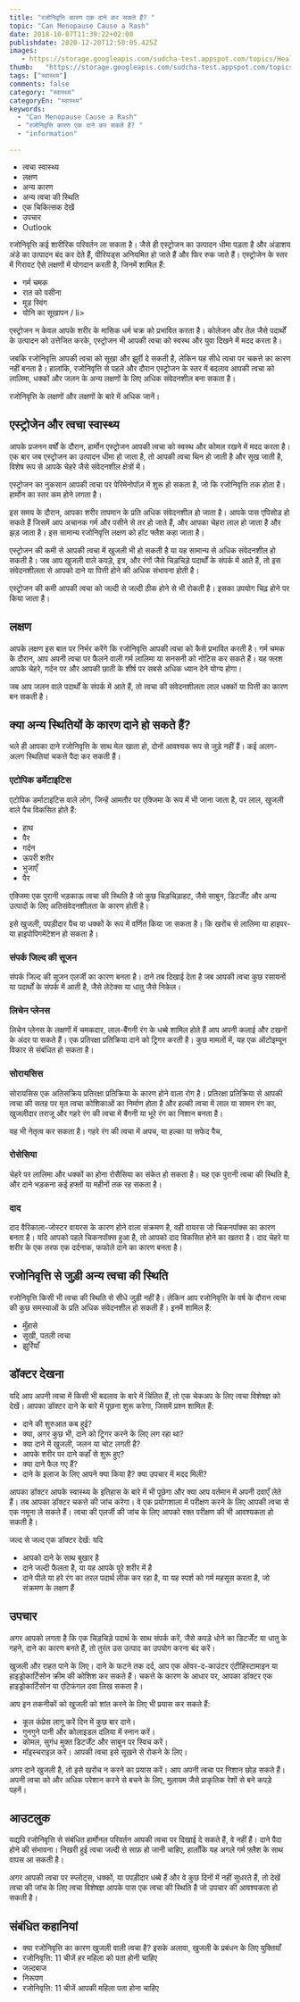 ```yaml
---
title: "रजोनिवृत्ति कारण एक दाने कर सकते हैं? "
topic: "Can Menopause Cause a Rash"
date: 2018-10-07T11:39:22+02:00
publishdate: 2020-12-20T12:50:05.425Z
images: 
   - https://storage.googleapis.com/sudcha-test.appspot.com/topics/Health/default-selection/12.jpg
thumb:   "https://storage.googleapis.com/sudcha-test.appspot.com/topics/Health/default-selection/thumb/12.jpg"
tags: ["स्वास्थ्य"]
comments: false
category: "स्वास्थ्य"
categoryEn: "स्वास्थ्य"
keywords: 
  - "Can Menopause Cause a Rash"
  - "रजोनिवृत्ति कारण एक दाने कर सकते हैं? "
  - "information"

---
```

<ul> <li> त्वचा स्वास्थ्य </li> <li> लक्षण </li> <li> अन्य कारण </li> <li> अन्य त्वचा की स्थिति </li> <li> एक चिकित्सक देखें </li> <li> उपचार </li> <li> Outlook </li> </ul> <p> रजोनिवृत्ति कई शारीरिक परिवर्तन ला सकता है। जैसे ही एस्ट्रोजन का उत्पादन धीमा पड़ता है और अंडाशय अंडे का उत्पादन बंद कर देते हैं, पीरियड्स अनियमित हो जाते हैं और फिर रुक जाते हैं। एस्ट्रोजेन के स्तर में गिरावट ऐसे लक्षणों में योगदान करती है, जिनमें शामिल हैं: </p> <ul> <li> गर्म चमक </li> <li> रात को पसीना </li> <li> मूड स्विंग </li> <li> योनि का सूखापन / li> </ul> <p> एस्ट्रोजन न केवल आपके शरीर के मासिक धर्म चक्र को प्रभावित करता है। कोलेजन और तेल जैसे पदार्थों के उत्पादन को उत्तेजित करके, एस्ट्रोजन भी आपकी त्वचा को स्वस्थ और युवा दिखने में मदद करता है। </p> <p> जबकि रजोनिवृत्ति आपकी त्वचा को सूखा और झुर्री दे सकती है, लेकिन यह सीधे त्वचा पर चकत्ते का कारण नहीं बनता है। हालांकि, रजोनिवृत्ति से पहले और दौरान एस्ट्रोजन के स्तर में बदलाव आपकी त्वचा को लालिमा, धक्कों और जलन के अन्य लक्षणों के लिए अधिक संवेदनशील बना सकता है। </p> <p> रजोनिवृत्ति के लक्षणों और लक्षणों के बारे में अधिक जानें। </p> <h2 > एस्ट्रोजेन और त्वचा स्वास्थ्य </h2> <p> आपके प्रजनन वर्षों के दौरान, हार्मोन एस्ट्रोजन आपकी त्वचा को स्वस्थ और कोमल रखने में मदद करता है। एक बार जब एस्ट्रोजन का उत्पादन धीमा हो जाता है, तो आपकी त्वचा थिन हो जाती है और सूख जाती है, विशेष रूप से आपके चेहरे जैसे संवेदनशील क्षेत्रों में। </p> <p> एस्ट्रोजन का नुकसान आपकी त्वचा पर पेरिमेनोपॉज़ में शुरू हो सकता है, जो कि रजोनिवृत्ति तक होता है। हार्मोन का स्तर कम होने लगता है। </p> <p> इस समय के दौरान, आपका शरीर तापमान के प्रति अधिक संवेदनशील हो जाता है। आपके पास एपिसोड हो सकते हैं जिसमें आप अचानक गर्म और पसीने से तर हो जाते हैं, और आपका चेहरा लाल हो जाता है और झड़ जाता है। इस सामान्य रजोनिवृत्ति लक्षण को हॉट फ्लैश कहा जाता है। </p> <p> एस्ट्रोजन की कमी से आपकी त्वचा में खुजली भी हो सकती है या यह सामान्य से अधिक संवेदनशील हो सकती है। जब आप खुजली वाले कपड़े, इत्र, और रंगों जैसे चिड़चिड़े पदार्थों के संपर्क में आते हैं, तो इस संवेदनशीलता से आपको दाने या पित्ती होने की अधिक संभावना होती है। </p> <p> एस्ट्रोजन की कमी आपकी त्वचा को जल्दी से जल्दी ठीक होने से भी रोकती है। इसका उपयोग चिढ़ होने पर किया जाता है। </p> <h2> लक्षण </h2> <p> आपके लक्षण इस बात पर निर्भर करेंगे कि रजोनिवृत्ति आपकी त्वचा को कैसे प्रभावित करती है। गर्म चमक के दौरान, आप अपनी त्वचा पर फैलने वाली गर्म लालिमा या सनसनी को नोटिस कर सकते हैं। यह फ्लश आपके चेहरे, गर्दन पर और आपकी छाती के शीर्ष पर सबसे अधिक ध्यान देने योग्य होगा। </p> <p> जब आप जलन वाले पदार्थों के संपर्क में आते हैं, तो त्वचा की संवेदनशीलता लाल धक्कों या पित्ती का कारण बन सकती है। </p> <h2> क्या अन्य स्थितियों के कारण दाने हो सकते हैं? </h2> <p> भले ही आपका दाने रजोनिवृत्ति के साथ मेल खाता हो, दोनों आवश्यक रूप से जुड़े नहीं हैं। कई अलग-अलग स्थितियां चकत्ते पैदा कर सकती हैं। </p> <h3> एटोपिक डर्मेटाइटिस </h3> <p> एटोपिक डर्माटाइटिस वाले लोग, जिन्हें आमतौर पर एक्जिमा के रूप में भी जाना जाता है, पर लाल, खुजली वाले पैच विकसित होते हैं: </p> <ul> <li> हाथ </li> <li> पैर </li> <li> गर्दन </li> <li> ऊपरी शरीर </li> <li> भुजाएँ </li> <li> पैर </li > </ul> <p> एक्जिमा एक पुरानी भड़काऊ त्वचा की स्थिति है जो कुछ चिड़चिड़ाहट, जैसे साबुन, डिटर्जेंट और अन्य उत्पादों के लिए अतिसंवेदनशीलता के कारण होती है। </p> <p> इसे खुजली, पपड़ीदार पैच या धक्कों के रूप में वर्णित किया जा सकता है। कि खरोंच से लालिमा या हाइपर- या हाइपोपिगमेंटेशन हो सकता है। </p> <h3> संपर्क जिल्द की सूजन </h3> <p> संपर्क जिल्द की सूजन एलर्जी का कारण बनता है। दाने तब दिखाई देता है जब आपकी त्वचा कुछ रसायनों या पदार्थों के संपर्क में आती है, जैसे लेटेक्स या धातु जैसे निकेल। </p> <h3> लिचेन प्लेनस </h3> <p> लिचेन प्लेनस के लक्षणों में चमकदार, लाल-बैंगनी रंग के धब्बे शामिल होते हैं आप अपनी कलाई और टखनों के अंदर पा सकते हैं। एक प्रतिरक्षा प्रतिक्रिया दाने को ट्रिगर करती है। कुछ मामलों में, यह एक ऑटोइम्यून विकार से संबंधित हो सकता है। </p> <h3> सोरायसिस </h3> <p> सोरायसिस एक अतिसक्रिय प्रतिरक्षा प्रतिक्रिया के कारण होने वाला रोग है। प्रतिरक्षा प्रतिक्रिया से आपकी त्वचा की सतह पर मृत त्वचा कोशिकाओं का निर्माण होता है और हल्की त्वचा में लाल या सामन रंग का, खुजलीदार तराजू और गहरे रंग की त्वचा में बैंगनी या भूरे रंग का निशान बनता है। </p> <p> यह भी नेतृत्व कर सकता है। गहरे रंग की त्वचा में अपच, या हल्का या सफेद पैच, </p> <h3> रोसेसिया </h3> <p> चेहरे पर लालिमा और धक्कों का होना रोसैसिया का संकेत हो सकता है। यह एक पुरानी त्वचा की स्थिति है, और दाने भड़कना कई हफ्तों या महीनों तक रह सकता है। </p> <h3> दाद </h3> <p> दाद वैरिकाला-जोस्टर वायरस के कारण होने वाला संक्रमण है, वही वायरस जो चिकनपॉक्स का कारण बनता है। यदि आपको पहले चिकनपॉक्स हुआ है, तो आपको दाद विकसित होने का खतरा है। दाद चेहरे या शरीर के एक तरफ एक दर्दनाक, फफोले दाने का कारण बनता है। </p> <h2> रजोनिवृत्ति से जुड़ी अन्य त्वचा की स्थिति </h2> <p> रजोनिवृत्ति किसी भी त्वचा की स्थिति से सीधे जुड़ी नहीं है। लेकिन आप रजोनिवृत्ति के वर्ष के दौरान त्वचा की कुछ समस्याओं के प्रति अधिक संवेदनशील हो सकती हैं। इनमें शामिल हैं: </p> <ul> <li> मुँहासे </li> <li> सूखी, पतली त्वचा </li> <li> झुर्रियाँ </li> </ul> <h2> डॉक्टर देखना </h2 > <p> यदि आप अपनी त्वचा में किसी भी बदलाव के बारे में चिंतित हैं, तो एक चेकअप के लिए त्वचा विशेषज्ञ को देखें। आपका डॉक्टर दाने के बारे में पूछना शुरू करेगा, जिसमें प्रश्न शामिल हैं: </p> <ul> <li> दाने की शुरुआत कब हुई? </Li> <li> क्या, अगर कुछ भी, दाने को ट्रिगर करने के लिए लग रहा था? </li> <li> क्या दाने में खुजली, जलन या चोट लगती है? </li> <li> आपके शरीर पर दाने कहाँ से शुरू हुए? </li> <li> क्या दाने फैल गए हैं? </li> <li> दाने के इलाज के लिए आपने क्या किया है? क्या उपचार में मदद मिली? </Li> </ul> <p> आपका डॉक्टर आपके स्वास्थ्य के इतिहास के बारे में भी पूछेगा और क्या आप वर्तमान में अपनी दवाएँ लेते हैं। तब आपका डॉक्टर चकत्ते की जांच करेगा। वे एक प्रयोगशाला में परीक्षण करने के लिए आपकी त्वचा से एक नमूना ले सकते हैं। त्वचा की एलर्जी की जांच के लिए आपको रक्त परीक्षण की भी आवश्यकता हो सकती है। </p> <p> जल्द से जल्द एक डॉक्टर देखें: यदि </p> <ul> <li> आपको दाने के साथ बुखार है </li> <li> दाने जल्दी फैलता है, या यह आपके पूरे शरीर में है </li> <li> दाने पीले या हरे रंग का तरल पदार्थ लीक कर रहा है, या यह स्पर्श को गर्म महसूस करता है, जो संक्रमण के लक्षण हैं </li> </ul > <h2> उपचार </h2> <p> अगर आपको लगता है कि एक चिड़चिड़े पदार्थ के साथ संपर्क करें, जैसे कपड़े धोने का डिटर्जेंट या धातु के गहने, दाने का कारण बनते हैं, तो तुरंत उस उत्पाद का उपयोग करना बंद करें। </p> <p> खुजली और राहत पाने के लिए। दाने के फटने तक दर्द, आप एक ओवर-द-काउंटर एंटीहिस्टामाइन या हाइड्रोकार्टिसोन क्रीम की कोशिश कर सकते हैं। चकत्ते के कारण के आधार पर, आपका डॉक्टर एक हाइड्रोकार्टिसोन या एंटिफंगल दवा लिख ​​सकता है। </p> <p> आप इन तकनीकों को खुजली को शांत करने के लिए भी प्रयास कर सकते हैं: </p> <ul> <li> कूल कंप्रेस लागू करें दिन में कुछ बार दाने। </li> <li> गुनगुने पानी और कोलाइडल दलिया में स्नान करें। </li> <li> कोमल, सुगंध मुक्त डिटर्जेंट और साबुन पर स्विच करें। </li> <li> मॉइस्चराइज़ करें। आपकी त्वचा इसे सूखने से रोकने के लिए। </li> </ul> <p> अगर दाने खुजली है, तो इसे खरोंच न करने का प्रयास करें। आप अपनी त्वचा पर निशान छोड़ सकते हैं। अपनी त्वचा को और अधिक परेशान करने से बचने के लिए, मुलायम जैसे प्राकृतिक रेशों से बने कपड़े पहनें। </p> <h2> आउटलुक </h2> <p> यद्यपि रजोनिवृत्ति से संबंधित हार्मोनल परिवर्तन आपकी त्वचा पर दिखाई दे सकते हैं, वे नहीं हैं। दाने पैदा होने की संभावना। निखरी हुई त्वचा जल्दी से साफ़ हो जानी चाहिए, हालाँकि यह अगले गर्म फ़्लैश के साथ वापस आ सकती है। </p> <p> अगर आपकी त्वचा पर स्प्लोट्स, धक्कों, या पपड़ीदार धब्बे हैं और वे कुछ दिनों में नहीं सुधरते हैं, तो देखें त्वचा की जांच के लिए त्वचा विशेषज्ञ आपके पास एक त्वचा की स्थिति है जो उपचार की आवश्यकता हो सकती है। </p> <h2> संबंधित कहानियां </h2> <ul> <li> क्या रजोनिवृत्ति का कारण खुजली वाली त्वचा है? इसके अलावा, खुजली के प्रबंधन के लिए युक्तियाँ </li> <li> रजोनिवृत्ति: 11 चीजें हर महिला को पता होनी चाहिए </li> <li> जल्दबाज </li> <li> निरूपण </li> <li> रजोनिवृत्ति: 11 चीजें आपकी महिला पता होना चाहिए </li> </ul> 